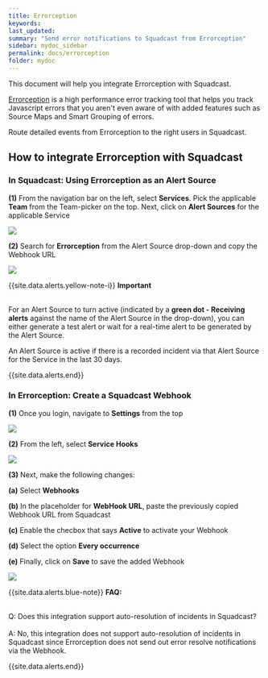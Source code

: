 ```yaml
---
title: Errorception
keywords: 
last_updated: 
summary: "Send error notifications to Squadcast from Errorception"
sidebar: mydoc_sidebar
permalink: docs/errorception
folder: mydoc
---
```


This document will help you integrate Errorception with Squadcast.

[Errorception](https://errorception.com/) is a high performance error tracking tool that helps you track Javascript errors that you aren't even aware of with added features such as Source Maps and Smart Grouping of errors.

Route detailed events from Errorception to the right users in Squadcast.

## How to integrate Errorception with Squadcast

### In Squadcast: Using Errorception as an Alert Source

**(1)** From the navigation bar on the left, select **Services**. Pick the applicable **Team** from the Team-picker on the top. Next, click on **Alert Sources** for the applicable Service

![](../../.gitbook/assets/alert\_source\_1.png)

**(2)** Search for **Errorception** from the Alert Source drop-down and copy the Webhook URL

![](../../.gitbook/assets/errorception\_1.png)

{{site.data.alerts.yellow-note-i}}
<b>Important</b><br/><br/>
<p>For an Alert Source to turn active (indicated by a <b>green dot - Receiving alerts</b> against the name of the Alert Source in the drop-down), you can either generate a test alert or wait for a real-time alert to be generated by the Alert Source.</p>
<p>An Alert Source is active if there is a recorded incident via that Alert Source for the Service in the last 30 days.</p>
{{site.data.alerts.end}}

### In Errorception: Create a Squadcast Webhook

**(1)** Once you login, navigate to **Settings** from the top

![](../../.gitbook/assets/errorception\_2.png)

**(2)** From the left, select **Service Hooks**

![](../../.gitbook/assets/errorception\_3.png)

**(3)** Next, make the following changes:

**(a)** Select **Webhooks**

**(b)** In the placeholder for **WebHook URL**, paste the previously copied Webhook URL from Squadcast

**(c)** Enable the checbox that says **Active** to activate your Webhook

**(d)** Select the option **Every occurrence**

**(e)** Finally, click on **Save** to save the added Webhook

![](../../.gitbook/assets/errorception\_4.png)

{{site.data.alerts.blue-note}}
<b>FAQ:</b>
<br/><br/><p>Q: Does this integration support auto-resolution of incidents in Squadcast?<br/><br/>
A: No, this integration does not support auto-resolution of incidents in Squadcast since Errorception does not send out error resolve notifications via the Webhook.</p>
{{site.data.alerts.end}}